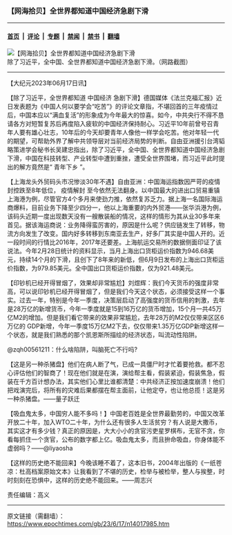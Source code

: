 ### 【网海拾贝】全世界都知道中国经济急剧下滑

---

#### [首页](../../../..?n14017985) &nbsp;|&nbsp; [评论](../../../../../epoch-comment?n14017985) &nbsp;|&nbsp; [专题](../../../../../epoch-special?n14017985) &nbsp;|&nbsp; [禁闻](../../../../../epoch-news?n14017985) &nbsp;|&nbsp; [禁书](../../../../../books?n14017985) &nbsp;|&nbsp; [翻墙](https://github.com/gfw-breaker/nogfw/blob/master/README.md?n14017985)


<div><img alt="【网海拾贝】全世界都知道中国经济急剧下滑" class="attachment-djy_600_400 size-djy_600_400 wp-post-image" src="https://i.epochtimes.com/assets/uploads/2023/06/id14017986-bc6d2b9931b690c7556f9a5939b65f83-600x400.png"/>
<div class="caption">
 除了习近平，全中国、全世界都知道中国经济急剧下滑。（网路截图）
</div></div><hr/><div class="post_content" id="artbody" itemprop="articleBody">
 <!-- article content begin -->
 <p>
  【大纪元2023年06月17日讯】
 </p>
 <p>
  【除了习近平，全世界都知道
  <ok href="https://www.epochtimes.com/gb/tag/%E4%B8%AD%E5%9B%BD%E7%BB%8F%E6%B5%8E.html">
   中国经济
  </ok>
  急剧下滑】德国媒体《法兰克福汇报》近日发表题为《中国人何以要学会“吃苦”》的评论文章指，不堪回首的三年疫情过后，中国本应以“满血复活”的形象成为今年最大的惊喜。如今，中共央行不得不恳请各方对短暂复苏后再度陷入疲软的中国经济保持耐心。习近平10年前曾号召青年人要有雄心壮志，10年后的今天却要青年人像他一样学会吃苦。他对年轻一代的期望，可帮助外界了解中共领导层对当前经济局势的判断。自由亚洲援引台湾韬略策进学会秘书长吴建忠指出，除了习近平，全中国、全世界都知道中国经济急剧下滑，中国在科技转型、产业转型中遭到重挫，遭受全世界围堵，而习近平此时提出的解方竟然是“
  <ok href="https://www.epochtimes.com/gb/tag/%E9%9D%92%E5%B9%B4%E4%B8%8B%E4%B9%A1.html">
   青年下乡
  </ok>
  ”。
 </p>
 <p>
  【上海龙头外贸码头市况惨淡30年不遇】自由亚洲：中国海运指数因严苛的疫情封控跌至8年低位，
  <ok href="https://www.epochtimes.com/gb/tag/%E7%96%AB%E6%83%85%E8%A7%A3%E5%B0%81.html">
   疫情解封
  </ok>
  至今依然无法翻身。以中国最大的进出口贸易重镇上海港为例，尽管官方4个多月来使劲力推，依然复苏乏力。据上海一名国际海运商爆料，目前业务下降至少四分一，他以上海重要的内外贸港——张华浜港为例，该码头近期一度出现数天没有一艘散装船的情况，这样的情形为其从业30多年来首见。据该海运商说：业务降得蛮厉害的，原因是什么呢？供应链发生了转移，物流方向发生了改变。国内好多转移到东南亚去生产，好多厂其实是中国人开的。近一段时间的行情比2016年，2017年还要差。上海航运交易所的数据侧面印证了该说法。今年2月28日统计的资料显示，当月上海出口货柜运价指数为946.68美元，持续14个月的下滑，且创下了8年来的新低，但6月9日发布的上海出口货柜运价指数，为979.85美元。全中国出口货柜运价指数，仅为921.48美元。
 </p>
 <p>
  【印钞机已经开得冒烟了，效果却非常尴尬】刘煜辉：我们今天货币的强度非常高，可以说印钞机已经开得冒烟了，但是我们今天这个状态，必须接受这样一个事实。过去一年，特别是今年一季度，决策层启动了高强度的货币信用的刺激，去年是28万亿的新增货币，今年一季度就是15到16万亿的货币增加，15个月一共45万亿M2的增加。但是我们看它带来的效果非常尴尬，去年28万的M2仅仅带来区区6万亿的 GDP新增，今年一季度15万亿M2下去，仅仅带来1.35万亿GDP新增这样一个状态，就是我们熟悉的那个凯恩斯所描绘的经济状态，叫流动性陷阱。
 </p>
 <p>
  @zqh00561211：什么啥陷阱，叫脑死亡不行吗?
 </p>
 <p>
  【这是另一种杀猪盘】他们在病人断了气，已成一具僵尸时才忙着要抢救。都不忍心评估他们的智商了！现在他们就是在演，演给帮主看，假装紧迫，假装焦急，假装在千方百计想办法，其实他们心里比谁都清楚：中共经济正按加速度崩溃！他们把戏演完后，将所有的灾难后果都摆在帮主面前，让他定夺，也让他总揽！这是另一种杀猪盘。——量子跃迁
 </p>
 <p>
  【吸血鬼太多，中国穷人能不多吗！】中国老百姓是全世界最勤劳的，中国又改革开放二十年，加入WTO二十年，为什么还有很多人生活贫穷？有人说是大撒币，其实这才有多少钱？真正的原因是，大大小小的贪官污吏星罗棋布，无官不贪，你看每抓住一个贪官，公布的数字都上亿。吸血鬼太多，而且拚命吸血，你身体能不虚弱吗？——@liyaosha
 </p>
 <p>
  【这样的历史绝不能回来】今晚该睡不着了，这本旧书，2004年出版的《一纸苍凉：杜高档案原始文本》让我看到了不堪的历史，检举与被检举，整人与挨整，时时刻刻在恐惧中，这样的历史绝不能回来。——周志兴
 </p>
 <p>
  责任编辑：高义
 </p>
 <!-- article content end -->
 <div id="below_article_ad">
 </div>
</div>


---

原文链接（需翻墙）：https://www.epochtimes.com/gb/23/6/17/n14017985.htm